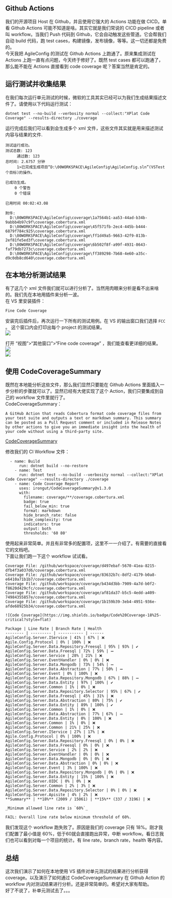 ## Github Actions
我们的开源项目 Host 在 Github，并且使用它强大的 Actions 功能在做 CICD。单看 Github Actions 可能不知道是啥。其实它就是我们常说的 CICD pipeline 或者叫 workflow。当我们 Push 代码到 Github，它会自动触发这些管道。它会帮我们自动 build 代码，跑 test cases，构建镜像，发布镜像，等等。这一切还都是免费的。    
今天我把 AgileConfig 的测试在 Github Actions 上跑通了。原来集成测试在 Actions 上跑一直有点问题，今天终于修好了。既然 test cases 都可以跑通了，那么能不能在 Actions 直接看到 code coverage 呢？答案当然是肯定的。   

## 运行测试并收集结果
在我们每次运行单元测试的时候，微软的工具其实已经可以为我们生成结果描述文件了。请使用以下代码运行测试：
```
dotnet test --no-build --verbosity normal --collect:"XPlat Code Coverage" --results-directory ./coverage
```
运行完成后我们可以看到会生成多个 xml 文件，这些文件其实就是用来描述测试内容与结果的文件.
```
测试运行成功。
测试总数: 123
     通过数: 123
总时间: 2.6757 分钟
     1>已完成生成项目“D:\00WORKSPACE\AgileConfig\AgileConfig.sln”(VSTest 个目标)的操作。

已成功生成。
    0 个警告
    0 个错误

已用时间 00:02:43.08

附件:
  D:\00WORKSPACE\AgileConfig\coverage\1a7564b1-aa53-44ad-b34b-9abbb4b97c9f\coverage.cobertura.xml
  D:\00WORKSPACE\AgileConfig\coverage\45f571fb-2ec4-445b-b444-6879f784c925\coverage.cobertura.xml
  D:\00WORKSPACE\AgileConfig\coverage\ff1d49a5-9663-42f9-813b-2ef81fe5ed3f\coverage.cobertura.xml
  D:\00WORKSPACE\AgileConfig\coverage\6b502f8f-a99f-4931-8643-faf79db7273c\coverage.cobertura.xml
  D:\00WORKSPACE\AgileConfig\coverage\ff389298-7b68-4e60-a35c-d9c0db8cd640\coverage.cobertura.xml
```
## 在本地分析测试结果
有了这几个 xml 文件我们就可以进行分析了。当然用肉眼来分析是看不出来啥的。我们先在本地用插件来分析一波。   
在 VS 里安装插件：
```
Fine Code Coverage
```
安装完后插件后，再次运行一下所有的测试用例。在 VS 的输出窗口我们选择 `FCC` 。
这个窗口内会打印出每个 project 的测试结果。   
![](https://static.xbaby.xyz/%E5%BE%AE%E4%BF%A1%E6%88%AA%E5%9B%BE_20240909000252.png)
    
打开 “视图”>“其他窗口”>“Fine code coverage” ，我们能查看更详细的结果。   
![](https://static.xbaby.xyz/%E5%BE%AE%E4%BF%A1%E6%88%AA%E5%9B%BE_20240909000040.png)    
![](https://static.xbaby.xyz/%E5%BE%AE%E4%BF%A1%E6%88%AA%E5%9B%BE_20240909000111.png)    
## 使用 CodeCoverageSummary
既然在本地能分析这些文件，那么我们显然只要能在 Github Actions 里面插入一步分析的步骤就可以了。显然已经有大佬实现了这个 Action，我们只要集成到自己的 workflow 文件里就行了。   
CodeCoverageSummary：
```
A GitHub Action that reads Cobertura format code coverage files from your test suite and outputs a text or markdown summary. This summary can be posted as a Pull Request comment or included in Release Notes by other actions to give you an immediate insight into the health of your code without using a third-party site.
```
[CodeCoverageSummary](https://github.com/irongut/CodeCoverageSummary)   

修改我们的 CI Workflow 文件：

```
  - name: Build
      run: dotnet build --no-restore
    - name: Test
      run: dotnet test --no-build --verbosity normal --collect:"XPlat Code Coverage" --results-directory ./coverage
    - name: Code Coverage Report
      uses: irongut/CodeCoverageSummary@v1.3.0
      with:
        filename: coverage/**/coverage.cobertura.xml
        badge: true
        fail_below_min: true
        format: markdown
        hide_branch_rate: false
        hide_complexity: true
        indicators: true
        output: both
        thresholds: '60 80'

```
使用起来非常简单。并且有非常多的配置项，这里不一一介绍了。有需要的直接看它的文档吧。   
下面让我们跑一下这个 workflow 试试看。    

```
Coverage File: /github/workspace/coverage/d497ebaf-5670-41ea-8215-dfb4f3a037d6/coverage.cobertura.xml
Coverage File: /github/workspace/coverage/83632b7c-8df2-4179-b0a8-e6410a71b1b7/coverage.cobertura.xml
Coverage File: /github/workspace/coverage/b434d3bb-7909-4a7d-b0f2-f8620d429cfc/coverage.cobertura.xml
Coverage File: /github/workspace/coverage/af81da37-b5c5-4edd-a409-74984355857e/coverage.cobertura.xml
Coverage File: /github/workspace/coverage/1b159b39-3eb4-4951-936e-afde68925b34/coverage.cobertura.xml

![Code Coverage](https://img.shields.io/badge/Code%20Coverage-18%25-critical?style=flat)

Package | Line Rate | Branch Rate | Health
-------- | --------- | ----------- | ------
AgileConfig.Server.IService | 41% | 67% | ❌
Agile.Config.Protocol | 0% | 100% | ❌
AgileConfig.Server.Data.Repository.Freesql | 95% | 93% | ✔
AgileConfig.Server.Data.Freesql | 72% | 59% | ➖
AgileConfig.Server.Service | 28% | 21% | ❌
AgileConfig.Server.EventHandler | 0% | 0% | ❌
AgileConfig.Server.Data.Mongodb | 73% | 54% | ➖
AgileConfig.Server.Data.Abstraction | 77% | 50% | ➖
AgileConfig.Server.Event | 0% | 100% | ❌
AgileConfig.Server.Data.Repository.Mongodb | 67% | 88% | ➖
AgileConfig.Server.Data.Entity | 97% | 100% | ✔
AgileConfig.Server.Common | 1% | 0% | ❌
AgileConfig.Server.Data.Repository.Selector | 95% | 67% | ✔
AgileConfig.Server.Data.Freesql | 45% | 31% | ❌
AgileConfig.Server.Data.Abstraction | 80% | 75% | ✔
AgileConfig.Server.Data.Entity | 89% | 100% | ✔
AgileConfig.Server.Common | 1% | 0% | ❌
AgileConfig.Server.Data.Abstraction | 77% | 67% | ➖
AgileConfig.Server.Data.Entity | 0% | 100% | ❌
AgileConfig.Server.Common | 1% | 0% | ❌
AgileConfig.Server.Common | 21% | 25% | ❌
AgileConfig.Server.IService | 27% | 17% | ❌
Agile.Config.Protocol | 0% | 100% | ❌
AgileConfig.Server.Data.Repository.Freesql | 0% | 0% | ❌
AgileConfig.Server.Data.Freesql | 0% | 0% | ❌
AgileConfig.Server.Service | 2% | 2% | ❌
AgileConfig.Server.EventHandler | 0% | 0% | ❌
AgileConfig.Server.Data.Mongodb | 0% | 0% | ❌
AgileConfig.Server.Data.Abstraction | 0% | 0% | ❌
AgileConfig.Server.Event | 3% | 100% | ❌
AgileConfig.Server.Data.Repository.Mongodb | 0% | 0% | ❌
AgileConfig.Server.Data.Entity | 15% | 100% | ❌
AgileConfig.Server.OIDC | 0% | 0% | ❌
AgileConfig.Server.Common | 2% | 3% | ❌
AgileConfig.Server.Data.Repository.Selector | 0% | 0% | ❌
AgileConfig.Server.Apisite | 4% | 2% | ❌
**Summary** | **18%** (2009 / 15061) | **15%** (337 / 3196) | ❌

_Minimum allowed line rate is `60%`_

FAIL: Overall line rate below minimum threshold of 60%.
```
我们发现这个 workflow 跑失败了。原因是我们的 coverage 只有 18%。刚才我们配置了最小值是 60%，低于60就会直接跑出异常，中断 workflow。看日志我们也可以看到对每一个项目的统计。有 line rate，branch rate，health 等内容。
## 总结
这次我们演示了如何在本地使用 VS 插件对单元测试的结果进行分析获得 coverage。以及演示了如何通过 CodeCoverageSummary 在 Github Action 的 workflow 内对测试结果进行分析。还是非常简单的。希望对大家有帮助。   
好了不说了，补单元测试去了。。。